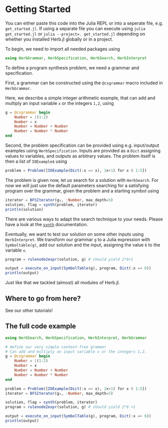 # Getting Started

You can either paste this code into the Julia REPL or into a seperate file, e.g. `get_started.jl`. If using a separate file you can execute using `julia get_started.jl` or `julia --project=. get_started.jl` depending on whether you installed Herb.jl globally or in a project.

To begin, we need to import all needed packages using

```julia
using HerbGrammar, HerbSpecification, HerbSearch, HerbInterpret
```

To define a program synthesis problem, we need a grammar and specification. 

First, a grammar can be constructed using the `@csgrammar` macro included in `HerbGrammar`. 

Here, we describe a simple integer arithmetic example, that can add and multiply an input variable `x` or the integers `1,2`, using


```julia
g = @csgrammar begin
    Number = |(1:2)
    Number = x
    Number = Number + Number
    Number = Number * Number
end
```

Second, the problem specification can be provided using e.g. input/output examples using `HerbSpecification`. Inputs are provided as a `Dict` assigning values to variables, and outputs as arbitrary values. The problem itself is then a list of `IOExample`s using

```julia
problem = Problem([IOExample(Dict(:x => x), 2x+1) for x ∈ 1:5])
```

The problem is given now, let us search for a solution with `HerbSearch`. For now we will just use the default parameters searching for a satisfying program over the grammar, given the problem and a starting symbol using

```julia
iterator = BFSIterator(g₁, :Number, max_depth=5)
solution, flag = synth(problem, iterator)
println(solution)
```

There are various ways to adapt the search technique to your needs. Please have a look at the [`synth`](@ref) documentation.

Eventually, we want to test our solution on some other inputs using `HerbInterpret`. We transform our grammar `g` to a Julia expression with `Symboltable(g)`, add our solution and the input, assigning the value `6` to the variable `x`.

```julia
program = rulenode2expr(solution, g) # should yield 2*6+1

output = execute_on_input(SymbolTable(g), program, Dict(:x => 6)) 
println(output)
```

Just like that we tackled (almost) all modules of Herb.jl.

## Where to go from here?

See our other tutorials!

## The full code example

```julia
using HerbSearch, HerbSpecification, HerbInterpret, HerbGrammar

# define our very simple context-free grammar
# Can add and multiply an input variable x or the integers 1,2.
g = @csgrammar begin
    Number = |(1:2)
    Number = x
    Number = Number + Number
    Number = Number * Number
end

problem = Problem([IOExample(Dict(:x => x), 2x+1) for x ∈ 1:5])
iterator = BFSIterator(g₁, :Number, max_depth=5)

solution, flag = synth(problem, iterator)
program = rulenode2expr(solution, g) # should yield 2*6 +1 

output = execute_on_input(SymbolTable(g), program, Dict(:x => 6)) 
println(output)

```



